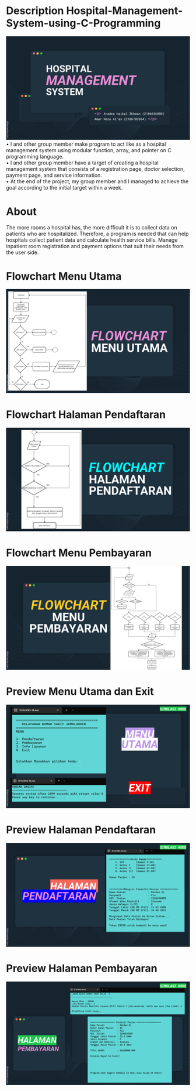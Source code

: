 # Description Hospital-Management-System-using-C-Programming
![alt text](https://github.com/Aradea-Ikh1/Hospital-Management-System-using-C-Programming/blob/master/Hospital%20Management%20System.png)
<br /> • I and other group member make program to act like as a hospital management system using modular function, array, and pointer on C programming language.
<br /> • I and other group member have a target of creating a hospital management system that consists of a registration page, doctor selection, payment page, and service information.
<br /> • At the end of the project, my group member and I managed to achieve the goal according to the initial target within a week.
# About
The more rooms a hospital has, the more difficult it is to collect data on patients who are hospitalized. Therefore, a program is needed that can help hospitals collect patient data and calculate health service bills. Manage inpatient room registration and payment options that suit their needs from the user side.
# Flowchart Menu Utama
![alt text](https://github.com/Aradea-Ikh1/Hospital-Management-System-using-C-Programming/blob/master/Flowchart_Menu%20Utama.png)
# Flowchart Halaman Pendaftaran
![alt text](https://github.com/Aradea-Ikh1/Hospital-Management-System-using-C-Programming/blob/master/Flowchart_Halaman%20Pendaftaran.png)
# Flowchart Menu Pembayaran
![alt text](https://github.com/Aradea-Ikh1/Hospital-Management-System-using-C-Programming/blob/master/Flowchart_Menu%20Pembayaran.png)
# Preview Menu Utama dan Exit
![alt text](https://github.com/Aradea-Ikh1/Hospital-Management-System-using-C-Programming/blob/master/Menu%20Utama_Exit.png)
# Preview Halaman Pendaftaran
![alt text](https://github.com/Aradea-Ikh1/Hospital-Management-System-using-C-Programming/blob/master/Halaman_Pendaftaran.png)
# Preview Halaman Pembayaran
![alt text](https://github.com/Aradea-Ikh1/Hospital-Management-System-using-C-Programming/blob/master/Halaman_Pembayaran.png)
